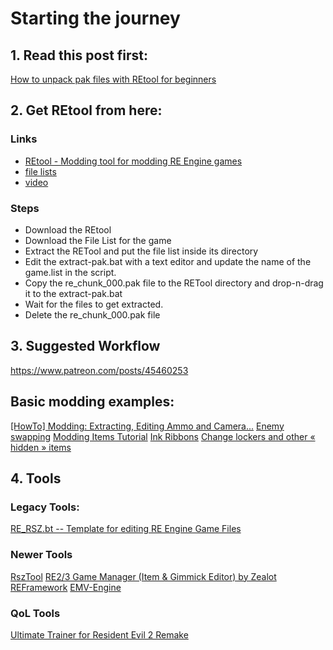 # Starting the journey

## 1. Read this post first:
[How to unpack pak files with REtool for beginners](https://residentevilmodding.boards.net/thread/13823/unpack-pak-files-retool-beginners)

## 2. Get REtool from here:

### Links
* [REtool - Modding tool for modding RE Engine games](https://www.patreon.com/posts/36746173)
* [file lists](https://github.com/Ekey/REE.PAK.Tool/tree/main/Projects)
* [video](https://youtu.be/Br7QKOfltro?t=159)

### Steps
- Download the REtool
- Download the File List for the game
- Extract the RETool and put the file list inside its directory
- Edit the extract-pak.bat with a text editor and update the name of the game.list in the script.
- Copy the re_chunk_000.pak file to the RETool directory and drop-n-drag it to the extract-pak.bat
- Wait for the files to get extracted.
- Delete the re_chunk_000.pak file

## 3. Suggested Workflow
https://www.patreon.com/posts/45460253

## Basic modding examples:
[[HowTo] Modding: Extracting, Editing Ammo and Camera...](https://residentevilmodding.boards.net/thread/16929/howto-modding-extracting-editing-camera)
[Enemy swapping](https://residentevilmodding.boards.net/thread/12167/enemy-swapping-kinda-variations-far)
[Modding Items Tutorial](https://residentevilmodding.boards.net/thread/17578/modding-items-tutorial)
[Ink Ribbons](https://residentevilmodding.boards.net/post/123553)
[Change lockers and other « hidden » items](https://residentevilmodding.boards.net/thread/15426/change-lockers-hidden-items)

## 4. Tools

### Legacy Tools:
[RE_RSZ.bt -- Template for editing RE Engine Game Files](https://residentevilmodding.boards.net/thread/15111/template-editing-engine-game-files)

### Newer Tools
[RszTool](https://github.com/czastack/RszTool)
[RE2/3 Game Manager (Item & Gimmick Editor) by Zealot](https://residentevilmodding.boards.net/thread/13787/game-manager-gimmick-editor-zealot)
[REFramework](https://cursey.github.io/reframework-book/object_explorer/object_explorer.html)
[EMV-Engine](https://github.com/alphazolam/EMV-Engine/tree/main)

### QoL Tools
[Ultimate Trainer for Resident Evil 2 Remake](https://www.nexusmods.com/residentevil22019/mods/342?tab=description)
